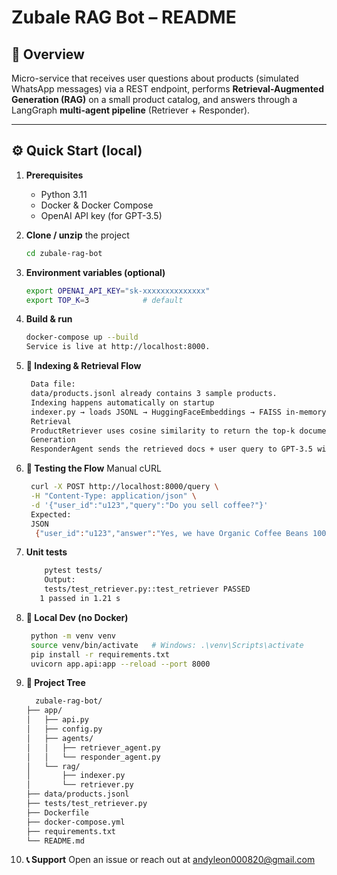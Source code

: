 # Zubale RAG Bot – README

## 📌 Overview
Micro-service that receives user questions about products (simulated WhatsApp messages) via a REST endpoint, performs **Retrieval-Augmented Generation (RAG)** on a small product catalog, and answers through a LangGraph **multi-agent pipeline** (Retriever + Responder).

---

## ⚙️ Quick Start (local)

1. **Prerequisites**
   - Python 3.11
   - Docker & Docker Compose
   - OpenAI API key (for GPT-3.5)

2. **Clone / unzip** the project
   ```bash
   cd zubale-rag-bot

3. **Environment variables (optional)**
   ```bash
   export OPENAI_API_KEY="sk-xxxxxxxxxxxxxx"
   export TOP_K=3            # default

4. **Build & run**
   ```bash
   docker-compose up --build
   Service is live at http://localhost:8000.

5. **🚀 Indexing & Retrieval Flow**
   ```bash
    Data file:
    data/products.jsonl already contains 3 sample products.
    Indexing happens automatically on startup
    indexer.py → loads JSONL → HuggingFaceEmbeddings → FAISS in-memory vector store.
    Retrieval
    ProductRetriever uses cosine similarity to return the top-k documents.
    Generation
    ResponderAgent sends the retrieved docs + user query to GPT-3.5 with a strict prompt.*
6. **📡 Testing the Flow**
Manual cURL
   ```bash
    curl -X POST http://localhost:8000/query \
    -H "Content-Type: application/json" \
    -d '{"user_id":"u123","query":"Do you sell coffee?"}'
    Expected:
    JSON
     {"user_id":"u123","answer":"Yes, we have Organic Coffee Beans 100 % arabica, medium roast, 250 g bag."}

7. **Unit tests**
     ```bash
         pytest tests/
         Output:
         tests/test_retriever.py::test_retriever PASSED
        1 passed in 1.21 s

8. **🧪 Local Dev (no Docker)**
      ```bash
       python -m venv venv
       source venv/bin/activate   # Windows: .\venv\Scripts\activate
       pip install -r requirements.txt
       uvicorn app.api:app --reload --port 8000
9. **📁 Project Tree**
      ````bash
        zubale-rag-bot/
      ├── app/
      │   ├── api.py
      │   ├── config.py
      │   ├── agents/
      │   │   ├── retriever_agent.py
      │   │   └── responder_agent.py
      │   └── rag/
      │       ├── indexer.py
      │       └── retriever.py
      ├── data/products.jsonl
      ├── tests/test_retriever.py
      ├── Dockerfile
      ├── docker-compose.yml
      ├── requirements.txt
      └── README.md
11. **📞 Support**
Open an issue or reach out at andyleon000820@gmail.com


